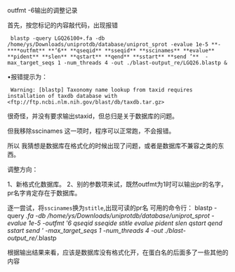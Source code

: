 outfmt -6输出的调整记录

首先，按您标记的内容敲代码，出现报错

	 blastp -query LGQ26100+.fa -db /home/ys/Downloads/uniprotdb/database/uniprot_sprot -evalue 1e-5 **-****outfmt** **‘6** **qseqid** **sseqid** **sscinames** **evalue** **pident** **slen** **qstart** **qend** **sstart** **send ’**  -max_target_seqs 1 -num_threads 4 -out ./blast-output_re/LGQ26.blastp &

•报错提示为：

	 Warning: [blastp] Taxonomy name lookup from taxid requires installation of taxdb database with <ftp://ftp.ncbi.nlm.nih.gov/blast/db/taxdb.tar.gz>

很奇怪，并没有要求输出staxid，但总归是关于数据库的问题。

但我移除sscinames 这一项时，程序可以正常跑，不会报错。

所以 我猜想是数据库在格式化的时候出现了问题，或者是数据库不兼容之类的东西。

调整方向：

1、新格式化数据库。 
2、别的参数项来试，既然outfmt为1时可以输出pr的名字，pr名字肯定存在于数据库。

逐一尝试，将`sscinames`换为`stitle`,出现可读的pr名
可用的命令行：
	blastp -query *.fa -db /home/ys/Downloads/uniprotdb/database/uniprot_sprot -evalue 1e-5 -outfmt '6 qseqid sseqide stitle evalue pident slen qstart qend sstart send ' -max_target_seqs 1 -num_threads 4 -out ./blast-output_re/*.blastp  

根据输出结果来看，应该是数据库没有格式化开，在蛋白名的后面多了一些其他的内容
